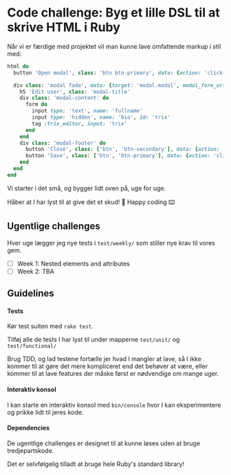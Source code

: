 # Code challenge: Byg et lille DSL til at skrive HTML i Ruby

Når vi er færdige med projektet vil man kunne lave omfattende markup i stil med:

```ruby
html do
  button 'Open modal', class: 'btn btn-primary', data: {action: 'click->modal#open'}

  div class: 'modal fade', data: {target: 'modal.modal', modal_form_url: users_path} do
    h5 'Edit user', class: 'modal-title'
    div class: 'modal-content' do
      form do
        input type: 'text', name: 'fullname'
        input type: 'hidden', name: 'bio', id: 'trix'
        tag :trix_editor, input: 'trix'
      end
    end
    div class: 'modal-footer' do
      button 'Close', class: ['btn', 'btn-secondary'], data: {action: 'click->modal#close'}
      button 'Save', class: ['btn', 'btn-primary'], data: {action: 'click->modal#save'}
    end
  end
end
```

Vi starter i det små, og bygger lidt oven på, uge for uge.

Håber at I har lyst til at give det et skud! 🙂 Happy coding ⌨️

## Ugentlige challenges
Hver uge lægger jeg nye tests i `test/weekly/` som stiller nye krav til vores gem.

- [ ] Week 1: Nested elements and attributes
- [ ] Week 2: TBA

## Guidelines

#### Tests
Kør test suiten med `rake test`.

Tilføj alle de tests I har lyst til under mapperne `test/unit/` og `test/functional/`

Brug TDD, og lad testene fortælle jer hvad I mangler at lave, så I ikke kommer til at gøre det mere kompliceret end det behøver at være, eller kommer til at lave features der måske først er nødvendige om mange uger.

#### Interaktiv konsol
I kan starte en interaktiv konsol med `bin/console` hvor I kan eksperimentere og prikke lidt til jeres kode.

#### Dependencies
De ugentlige challenges er designet til at kunne løses uden at bruge tredjepartskode.

Det er selvfølgelig tilladt at bruge hele Ruby's standard library!
